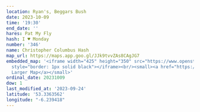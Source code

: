 ```yaml
---
location: Ryan's, Beggars Bush
date: 2023-10-09
time: '19:30'
end_date: ''
hares: Pat My Fly
hash: I ♥ Monday
number: '346'
name: Christopher Columbus Hash
map_url: https://maps.app.goo.gl/JJk9tvvZAs8CAgJG7
embedded_map: '<iframe width="425" height="350" src="https://www.openstreetmap.org/export/embed.html?bbox=-6.237992048263551%2C53.335706931074924%2C-6.235559284687043%2C53.337002617951384&amp;layer=mapnik&amp;marker=53.33635475009069%2C-6.236776050000003"
  style="border: 1px solid black"></iframe><br/><small><a href="https://www.openstreetmap.org/?mlat=53.33635&amp;mlon=-6.23678#map=19/53.33635/-6.23678">View
  Larger Map</a></small>'
ordinal_date: 20231009
dow: 1
last_modified_at: '2023-09-24'
latitude: '53.3363562'
longitude: "-6.239418"
---
```


